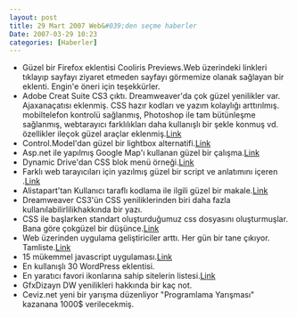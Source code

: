 ```yaml
---
layout: post
title: 29 Mart 2007 Web&#039;den seçme haberler
Date: 2007-03-29 10:23
categories: [Haberler]
---
```


-   Güzel bir Firefox eklentisi Cooliris Previews.Web üzerindeki
    linkleri tıklayıp sayfayı ziyaret etmeden sayfayı görmemize olanak
    sağlayan bir eklenti. Engin'e öneri için teşekkürler.
-   Adobe Creat Suite CS3 çıktı. Dreamweaver'da çok güzel yenilikler
    var. Ajaxanaçatısı eklenmiş. CSS hazır kodları ve yazım kolaylığı
    arttırılmış. mobiltelefon kontrolü sağlanmış, Photoshop ile tam
    bütünleşme sağlanmış, webtarayıcı farklılıkları daha kullanışlı bir
    şekle konmuş vd. özellikler ileçok güzel araçlar eklenmiş.[Link][1]
-   Control.Model'dan güzel bir lightbox alternatifi.[Link][2]
-   Asp.net ile yapılmış Google Map'ı kullanan güzel bir
    çalışma.[Link][3]
-   Dynamic Drive'dan CSS blok menü örneği.[Link][4]
-   Farklı web tarayıcıları için yazılmış güzel bir script ve anlatımını
    içeren .[Link][5]
-   Alistapart'tan Kullanıcı taraflı kodlama ile ilgili güzel bir
    makale.[Link][6]
-   Dreamweaver CS3'ün CSS yeniliklerinden biri daha fazla
    kullanılabilirlilikhakkında bir yazı.
-   CSS ile başlarken standart oluşturduğumuz css dosyasını
    oluşturmuşlar. Bana göre çokgüzel bir düşünce.[Link][8]
-   Web üzerinden uygulama geliştiriciler arttı. Her gün bir tane
    çıkıyor. Tamliste.[Link][9]
-   15 mükemmel javascript uygulaması.[Link][10]
-   En kullanışlı 30 WordPress eklentisi.
-   En yaratıcı favori ikonlarına sahip sitelerin listesi.[Link][12]
-   GfxDizayn DW yenilikleri hakkında bir kaç not.
-   Ceviz.net yeni bir yarışma düzenliyor "Programlama Yarışması"
    kazanana 1000$ verilecekmiş.


  [1]: http://www.adobe.com/products/creativesuite/web/ "Link"
  [2]: http://livepipe.net/projects/control_modal/ "Link"
  [3]: http://www.click2map.com/ "Link"
  [4]: http://www.dynamicdrive.com/style/csslibrary/item/solid-block-menu/
  [5]: http://www.alistapart.com/articles/crossbrowserscripting "Link"
  [6]: http://www.alistapart.com/articles/ruininguserexperience "Link"
  [8]: http://www.shapeshed.com/journal/default_styles_for_css/ "Link"
  [9]: http://www.programmableweb.com/apilist "Link"
  [10]: http://www.igglo.co.uk/6/15-javascript-snippets-you-cant-live-without/
  [12]: http://www.smashingmagazine.com/2007/03/29/inspire-yourself-more-creative-favicons/
